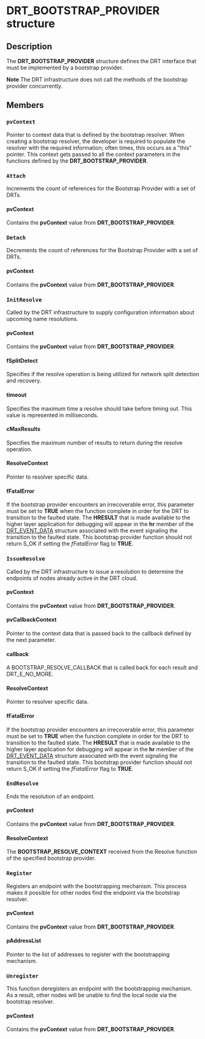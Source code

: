 # DRT_BOOTSTRAP_PROVIDER structure

## Description

The **DRT_BOOTSTRAP_PROVIDER** structure defines the DRT interface that must be implemented by a bootstrap provider.

**Note** The DRT infrastructure does not call the methods of the bootstrap provider concurrently.

## Members

### `pvContext`

Pointer to context data that is defined by the bootstrap resolver. When creating a bootstrap resolver, the developer is required to populate the resolver with the required information; often times, this occurs as a "this" pointer. This context gets passed to all the context parameters in the functions defined by the **DRT_BOOTSTRAP_PROVIDER**.

### `Attach`

Increments the count of references for the Bootstrap Provider with a set of DRTs.

#### pvContext

Contains the **pvContext** value from **DRT_BOOTSTRAP_PROVIDER**.

### `Detach`

Decrements the count of references for the Bootstrap Provider with a set of DRTs.

#### pvContext

Contains the **pvContext** value from **DRT_BOOTSTRAP_PROVIDER**.

### `InitResolve`

Called by the DRT infrastructure to supply configuration information about upcoming name resolutions.

#### pvContext

Contains the **pvContext** value from **DRT_BOOTSTRAP_PROVIDER**.

#### fSplitDetect

Specifies if the resolve operation is being utilized for network split detection and recovery.

#### timeout

Specifies the maximum time a resolve should take before timing out. This value is represented in milliseconds.

#### cMaxResults

Specifies the maximum number of results to return during the resolve operation.

#### ResolveContext

Pointer to resolver specific data.

#### fFatalError

If the bootstrap provider encounters an irrecoverable error, this parameter must be set to **TRUE** when the function complete in order for the DRT to transition to the faulted state. The **HRESULT** that is made available to the higher layer application for debugging will appear in the **hr** member of the [DRT_EVENT_DATA](https://learn.microsoft.com/windows/desktop/api/drt/ns-drt-drt_event_data) structure associated with the event signaling the transition to the faulted state. This bootstrap provider function should not return S_OK if setting the *fFatalError* flag to **TRUE**.

### `IssueResolve`

Called by the DRT infrastructure to issue a resolution to determine the endpoints of nodes already active in the DRT cloud.

#### pvContext

Contains the **pvContext** value from **DRT_BOOTSTRAP_PROVIDER**.

#### pvCallbackContext

Pointer to the context data that is passed back to the callback defined by the next parameter.

#### callback

A BOOTSTRAP_RESOLVE_CALLBACK that is called back for each result and DRT_E_NO_MORE.

#### ResolveContext

Pointer to resolver specific data.

#### fFatalError

If the bootstrap provider encounters an irrecoverable error, this parameter must be set to **TRUE** when the function complete in order for the DRT to transition to the faulted state. The **HRESULT** that is made available to the higher layer application for debugging will appear in the **hr** member of the [DRT_EVENT_DATA](https://learn.microsoft.com/windows/desktop/api/drt/ns-drt-drt_event_data) structure associated with the event signaling the transition to the faulted state. This bootstrap provider function should not return S_OK if setting the *fFatalError* flag to **TRUE**.

### `EndResolve`

Ends the resolution of an endpoint.

#### pvContext

Contains the **pvContext** value from **DRT_BOOTSTRAP_PROVIDER**.

#### ResolveContext

The **BOOTSTRAP_RESOLVE_CONTEXT** received from the Resolve function of the specified bootstrap provider.

### `Register`

Registers an endpoint with the bootstrapping mechanism. This process makes it possible for other nodes find the endpoint via the bootstrap resolver.

#### pvContext

Contains the **pvContext** value from **DRT_BOOTSTRAP_PROVIDER**.

#### pAddressList

Pointer to the list of addresses to register with the bootstrapping mechanism.

### `Unregister`

This function deregisters an endpoint with the bootstrapping mechanism. As a result, other nodes will be unable to find the local node via the bootstrap resolver.

#### pvContext

Contains the **pvContext** value from **DRT_BOOTSTRAP_PROVIDER**.